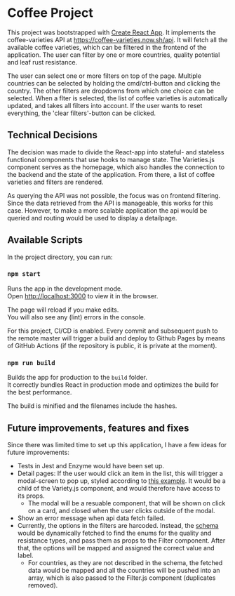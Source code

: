 # Coffee Project

This project was bootstrapped with [Create React App](https://github.com/facebook/create-react-app). It implements the coffee-varieties API at https://coffee-varieties.now.sh/api. 
It will fetch all the available coffee varieties, which can be filtered in the frontend of the application. The user can filter by one or more countries, quality potential and leaf rust resistance.

The user can select one or more filters on top of the page. Multiple countries can be selected by holding the cmd/ctrl-button and clicking the country. The other filters are dropdowns from which one choice can be selected. When a flter is selected, the list of coffee varieties is automatically updated, and takes all filters into account. If the user wants to reset everything, the 'clear filters'-button can be clicked. 

## Technical Decisions

The decision was made to divide the React-app into stateful- and stateless functional components that use hooks to manage state. The Varieties.js component serves as the homepage, which also handles the connection to the backend and the state of the application. From there, a list of coffee varieties and filters are rendered. 

As querying the API was not possible, the focus was on frontend filtering. Since the data retrieved from the API is manageable, this works for this case. However, to make a more scalable application the api would be queried and routing would be used to display a detailpage. 

## Available Scripts

In the project directory, you can run:

### `npm start`

Runs the app in the development mode.<br />
Open [http://localhost:3000](http://localhost:3000) to view it in the browser.

The page will reload if you make edits.<br />
You will also see any (lint) errors in the console.

For this project, CI/CD is enabled. Every commit and subsequent push to the remote master will trigger a build and deploy to Github Pages by means of GitHub Actions (if the repository is public, it is private at the moment).

### `npm run build`

Builds the app for production to the `build` folder.<br />
It correctly bundles React in production mode and optimizes the build for the best performance.

The build is minified and the filenames include the hashes.

## Future improvements, features and fixes

Since there was limited time to set up this application, I have a few ideas for future improvements:
- Tests in Jest and Enzyme would have been set up. 
- Detail pages: If the user would click an item in the list, this will trigger a modal-screen to pop up, styled according to [this example](https://coffee-varieties.now.sh/ui-reference.png). It would be a child of the Variety.js component, and would therefore have access to its props.
  - The modal will be a resuable component, that will be shown on click on a card, and closed when the user clicks outside of the modal. 
- Show an error message when api data fetch failed.
- Currently, the options in the filters are harcoded. Instead, the [schema](https://coffee-varieties.now.sh/schema/varieties.json) would be dynamically fetched to find the enums for the quality and resistance types, and pass them as props to the Filter component. After that, the options will be mapped and assigned the correct value and label. 
  - For countries, as they are not described in the schema, the fetched data would be mapped and all the countries will be pushed into an array, which is also passed to the Filter.js component (duplicates removed).
  
